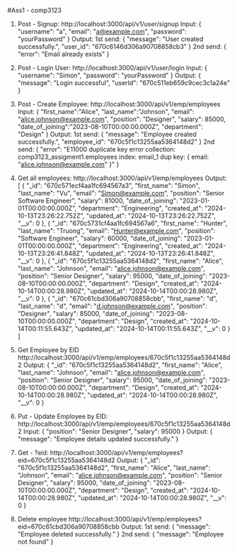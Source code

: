 #Ass1 - comp3123
1. Post - Signup:
http://localhost:3000/api/v1/user/signup
Input:
{
    "username": "a",
    "email": "a@example.com",
    "password": "yourPassword"
}
Output:
  1st send:
{
    "message": "User created successfully.",
    "user_id": "670c6146d306a90708858cb3"
}
  2nd send: 
{
    "error": "Email already exists"
}

3. Post - Login User:
http://localhost:3000/api/v1/user/login
Input:
{
    "username": "Simon",
    "password": "yourPassword"
}
Output:
{
    "message": "Login successful",
    "userId": "670c511eb659c9cec3c1a24e"
}
3. Post - Create Employee:
http://localhost:3000/api/v1/emp/employees
Input:
{
    "first_name":"Alice",
    "last_name":"Johnson",
    "email": "alice.johnson@example.com",
    "position": "Designer",
    "salary": 85000,
    "date_of_joining":"2023-08-10T00:00:00.000Z",
    "department": "Design"
}
Output:
1st send:
{
    "message": "Employee created successfully.",
    "employee_id": "670c5f1c13255aa5364148d2"
}
2nd send:
{
    "error": "E11000 duplicate key error collection: comp3123_assigment1.employees index: email_1 dup key: { email: \"alice.johnson@example.com\" }"
}
4. Get all employees:
http://localhost:3000/api/v1/emp/employees
Output:
[
    {
        "_id": "670c571ecf4aa1fc694567a3",
        "first_name": "Simon",
        "last_name": "Vu",
        "email": "Simon@example.com",
        "position": "Senior Software Engineer",
        "salary": 81000,
        "date_of_joining": "2023-01-01T00:00:00.000Z",
        "department": "Engineering",
        "created_at": "2024-10-13T23:26:22.752Z",
        "updated_at": "2024-10-13T23:26:22.752Z",
        "__v": 0
    },
    {
        "_id": "670c5731cf4aa1fc694567a6",
        "first_name": "Hunter",
        "last_name": "Truong",
        "email": "Hunter@example.com",
        "position": "Software Engineer",
        "salary": 60000,
        "date_of_joining": "2023-01-01T00:00:00.000Z",
        "department": "Engineering",
        "created_at": "2024-10-13T23:26:41.848Z",
        "updated_at": "2024-10-13T23:26:41.848Z",
        "__v": 0
    },
    {
        "_id": "670c5f1c13255aa5364148d2",
        "first_name": "Alice",
        "last_name": "Johnson",
        "email": "alice.johnson@example.com",
        "position": "Senior Designer",
        "salary": 95000,
        "date_of_joining": "2023-08-10T00:00:00.000Z",
        "department": "Design",
        "created_at": "2024-10-14T00:00:28.980Z",
        "updated_at": "2024-10-14T00:00:28.980Z",
        "__v": 0
    },
    {
        "_id": "670c61cbd306a90708858cbb",
        "first_name": "d",
        "last_name": "d",
        "email": "d.johnson@example.com",
        "position": "Designer",
        "salary": 85000,
        "date_of_joining": "2023-08-10T00:00:00.000Z",
        "department": "Design",
        "created_at": "2024-10-14T00:11:55.643Z",
        "updated_at": "2024-10-14T00:11:55.643Z",
        "__v": 0
    }
]

5. Get Employee by EID
http://localhost:3000/api/v1/emp/employees/670c5f1c13255aa5364148d2
Output:
{
    "_id": "670c5f1c13255aa5364148d2",
    "first_name": "Alice",
    "last_name": "Johnson",
    "email": "alice.johnson@example.com",
    "position": "Senior Designer",
    "salary": 95000,
    "date_of_joining": "2023-08-10T00:00:00.000Z",
    "department": "Design",
    "created_at": "2024-10-14T00:00:28.980Z",
    "updated_at": "2024-10-14T00:00:28.980Z",
    "__v": 0
}
6. Put - Update Employee by EID:
http://localhost:3000/api/v1/emp/employees/670c5f1c13255aa5364148d2
Input:
{
    "position": "Senior Designer",
    "salary": 95000
}
Output:
{
    "message": "Employee details updated successfully."
}
7. Get - ?eid:
http://localhost:3000/api/v1/emp/employees?eid=670c5f1c13255aa5364148d2
Output:
{
    "_id": "670c5f1c13255aa5364148d2",
    "first_name": "Alice",
    "last_name": "Johnson",
    "email": "alice.johnson@example.com",
    "position": "Senior Designer",
    "salary": 95000,
    "date_of_joining": "2023-08-10T00:00:00.000Z",
    "department": "Design",
    "created_at": "2024-10-14T00:00:28.980Z",
    "updated_at": "2024-10-14T00:00:28.980Z",
    "__v": 0
}
8. Delete employee
http://localhost:3000/api/v1/emp/employees?eid=670c61cbd306a90708858cbb
Output:
1st send:
{
    "message": "Employee deleted successfully."
}
2nd send:
{
    "message": "Employee not found"
}
